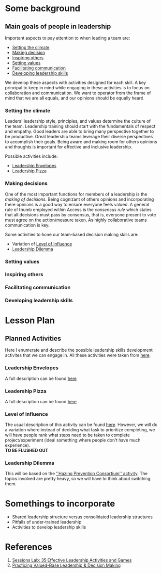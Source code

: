 # Some background

## Main goals of people in leadership
Important aspects to pay attention to when leading a team are:
- [Setting the climate](#setting-the-climate)
- [Making decision](#making-decision)
- [Inspiring others](#inspiring-others)
- [Setting values](#setting-values)
- [Facilitating communication](#facilitating-communication)
- [Developing leadership skills](#developing-leadership-skills)
    
We develop these aspects with activities designed for each skill.
A key principal to keep in mind while engaging in these activities is to focus on collaboration and communication.
We want to operator from the frame of mind that we are all equals, and our opinions should be equally heard.


### Setting the climate
Leaders' leadership style, principles, and values determine the culture of the team.
Leadership training should start with the fundamentals of respect and empathy.
Good leaders are able to bring many perspective together to be productive.
Great leadership teams leverage their diverse perspectives to accomplish their goals.
Being aware and making room for others opinions and thoughts is important for effective and inclusive leadership.

Possible activities include:
- [Leadership Envelopes](#leadership-envelopes)
- [Leadership Pizza](#leadership-pizza)


### Making decisions
One of the most important functions for members of a leadership is the _making of decisions_.
Being cognizant of others opinions and incorporating there opinions is a good way to ensure everyone feels valued.
A general rule of thumb employed within Access is the _consensus rule_ which states that all decisions must pass by consensus, that is, everyone present to vote must agree on the action/measure taken.
As highly collaborative teams communication is key.

Some activities to hone our team-based decision making skills are:
- Variation of [Level of Influence](#level-of-influence)
- [Leadership Dilemma](#leadership-dilemma)


### Setting values


### Inspiring others


### Facilitating communication


### Developing leadership skills


# Lesson Plan


## Planned Activities
Here I enumerate and describe the possible leadership skills development activites that we can engage in.
All these activities were taken from [here](https://www.sessionlab.com/blog/leadership-activities/#leadership-activities-for-setting-a-great-workplace-climate).

### Leadership Envelopes
A full description can be found [here](https://www.sessionlab.com/methods/leadership-envelopes)

### Leadership Pizza
A full description can be found [here](https://www.sessionlab.com/methods/leadership-pizza)

### Level of Influence
The usual description of this activity can be found [here](https://www.sessionlab.com/methods/level-of-influence).
However, we will do a variation where instead of deciding what task to prioritize completing, we will have people
rank what steps need to be taken to complete project/experiment (ideal something where people don't have much experience).  
**TO BE FLUSHED OUT**

### Leadership Dilemma
This will be based on the [''Hazing Prevention Consortium'' activity](https://stophazing.org/wp-content/uploads/2021/06/Values-Based-Leadership-Decision-Making-Workshop-2.pdf).
The topics involved are pretty heavy, so we will have to think about switching them.


# Somethings to incorporate
- Shared leadership structure versus consolidated leadership structures
- Pitfalls of under-trained leadership
- Activities to develop leadership skills


# References

1. [Sessions Lab: 35 Effective Leadership Activities and Games](https://www.sessionlab.com/blog/leadership-activities/)
1. [Practicing Valued-Base Leadership & Decision Making](https://stophazing.org/wp-content/uploads/2021/06/Values-Based-Leadership-Decision-Making-Workshop-2.pdf)

